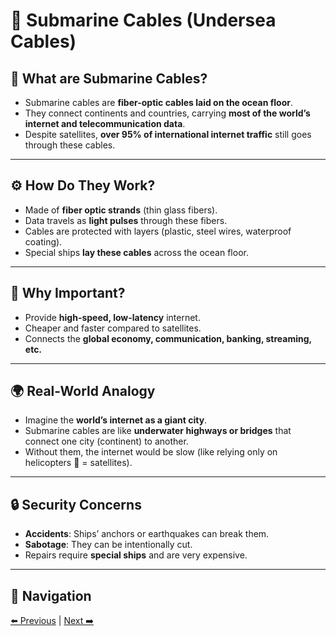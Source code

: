 # 🌊 Submarine Cables (Undersea Cables)

## 📌 What are Submarine Cables?
- Submarine cables are **fiber-optic cables laid on the ocean floor**.
- They connect continents and countries, carrying **most of the world’s internet and telecommunication data**.
- Despite satellites, **over 95% of international internet traffic** still goes through these cables.

---

## ⚙️ How Do They Work?
- Made of **fiber optic strands** (thin glass fibers).
- Data travels as **light pulses** through these fibers.
- Cables are protected with layers (plastic, steel wires, waterproof coating).
- Special ships **lay these cables** across the ocean floor.

---

## 📍 Why Important?
- Provide **high-speed, low-latency** internet.
- Cheaper and faster compared to satellites.
- Connects the **global economy, communication, banking, streaming, etc.**

---

## 🌍 Real-World Analogy
- Imagine the **world’s internet as a giant city**.  
- Submarine cables are like **underwater highways or bridges** that connect one city (continent) to another.  
- Without them, the internet would be slow (like relying only on helicopters 🚁 = satellites).

---

## 🔒 Security Concerns
- **Accidents**: Ships’ anchors or earthquakes can break them.
- **Sabotage**: They can be intentionally cut.
- Repairs require **special ships** and are very expensive.

---

## 🔗 Navigation
[⬅️ Previous](05_Port_Number.md) | [Next ➡️](07_LAN_MAN_WAN.md)
